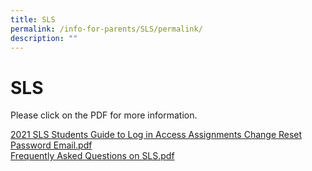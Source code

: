 ```yaml
---
title: SLS
permalink: /info-for-parents/SLS/permalink/
description: ""
---
```

SLS
===

Please click on the PDF for more information.

[2021 SLS Students Guide to Log in Access Assignments Change Reset Password Email.pdf](/files/2021%20SLS%20Students%20Guide%20to%20Log%20in%20Access%20Assignments%20Change%20Reset%20Password%20Email.pdf)   
[Frequently Asked Questions on SLS.pdf](/files/Annex%20B%20-%20Frequently%20Asked%20Questions%20on%20SLS.pdf)